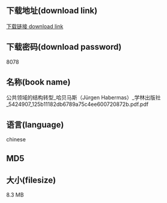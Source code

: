 ## 下载地址(download link)
[下载链接 download link](https://voluble-croquembouche-d321dc.netlify.app/?s=%E5%85%AC%E5%85%B1%E9%A2%86%E5%9F%9F%E7%9A%84%E7%BB%93%E6%9E%84%E8%BD%AC%E5%9E%8B_%E5%93%88%E8%B4%9D%E9%A9%AC%E6%96%AF%EF%BC%88J%C3%BCrgen+Habermas%EF%BC%89_%E5%AD%A6%E6%9E%97%E5%87%BA%E7%89%88%E7%A4%BE_5424907_125b11182db6789a75c4ee600720872b.pdf)

## 下载密码(download password)
8078

## 名称(book name)
公共领域的结构转型_哈贝马斯（Jürgen Habermas）_学林出版社_5424907_125b11182db6789a75c4ee600720872b.pdf.pdf

## 语言(language)
chinese

## MD5


## 大小(filesize)
8.3 MB
